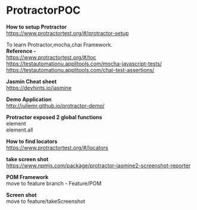 # ProtractorPOC
<b>How to setup Protractor</b> </br>
https://www.protractortest.org/#/protractor-setup

To learn Protractor,mocha,chai Framework. </br>
<b> Reference -  </b> </br>
https://www.protractortest.org/#/toc </br>
https://testautomationu.applitools.com/mocha-javascript-tests/ </br>
https://testautomationu.applitools.com/chai-test-assertions/ </br>

<b> Jasmin Cheat sheet </b> </br>
https://devhints.io/jasmine </br>


<b>Demo Application </b> </br>
http://juliemr.github.io/protractor-demo/ </br>


<b> Protractor exposed 2 global functions </b>  </br>
element </br>
element.all </br>

<b> How to find locators </b> </br>
https://www.protractortest.org/#/locators </br>




<b> take screen shot </b> </br>
https://www.npmjs.com/package/protractor-jasmine2-screenshot-reporter

<b> POM Framework </b> </br>
move to feature branch - Feature/POM </br>

<b> Screen shot </b></br>
move to feature/takeScreenshot </br>







